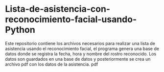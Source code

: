 # Lista-de-asistencia-con-reconocimiento-facial-usando-Python
Este repositorio contiene los archivos necesarios para realizar una lista de asistencia usando el reconocimiento facial, el programa genera una base de datos donde se registra la fecha, hora y nombre del rostro reconocido. Los datos son guardados en una base de datos y posteriormente se crea un archivo pdf con los datos de la asistencia.  pdf
